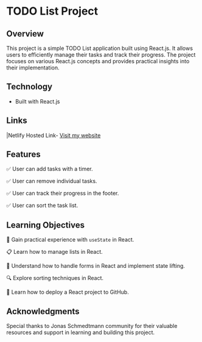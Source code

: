# TODO List Project

## Overview
This project is a simple TODO List application built using React.js. It allows users to efficiently manage their tasks and track their progress. The project focuses on various React.js concepts and provides practical insights into their implementation.

## Technology
- Built with React.js

## Links
  |Netlify Hosted Link- [Visit my website](https://wonderful-florentine-eb9dfe.netlify.app/)

## Features
✅ User can add tasks with a timer.

✅ User can remove individual tasks.

✅ User can track their progress in the footer.

✅ User can sort the task list.

## Learning Objectives
🎯 Gain practical experience with `useState` in React.

📋 Learn how to manage lists in React.

📝 Understand how to handle forms in React and implement state lifting.

🔍 Explore sorting techniques in React.

🚀 Learn how to deploy a React project to GitHub.

## Acknowledgments
Special thanks to Jonas Schmedtmann community for their valuable resources and support in learning and building this project.


